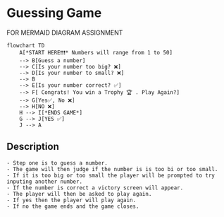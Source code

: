 # Guessing Game
FOR MERMAID DIAGRAM ASSIGNMENT
```mermaid
flowchart TD
    A[*START HERE❗❗❗* Numbers will range from 1 to 50] 
    --> B[Guess a number]
    --> C[Is your number too big? ❌]
    --> D[Is your number to small? ❌]
    --> B
    --> E[Is your number correct? ✅]
    --> F[ Congrats! You win a Trophy 🏆 . Play Again?]
    --> G[Yes✅, No ❌]
    --> H[NO ❌]
    H --> I[*ENDS GAME*]
    G --> J[YES ✅]
    J --> A
```
## Description
    - Step one is to guess a number.
    - The game will then judge if the number is is too bi or too small.
    - If it is too big or too small the player will be prompted to try inputing another number.
    - If the number is correct a victory screen will appear.
    - The player will then be asked to play again.
    - If yes then the player will play again.
    - If no the game ends and the game closes.